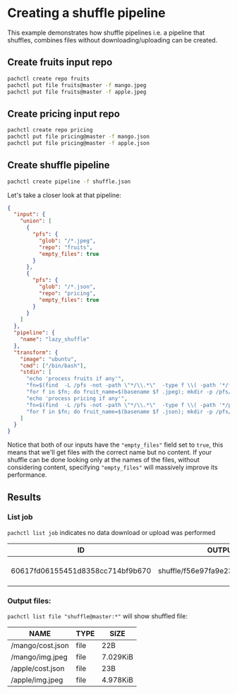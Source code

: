 # Creating a shuffle pipeline

This example demonstrates how shuffle pipelines i.e. a pipeline that shuffles, combines files without downloading/uploading can be created.

## Create fruits input repo
```bash
pachctl create repo fruits
pachctl put file fruits@master -f mango.jpeg
pachctl put file fruits@master -f apple.jpeg
```

## Create pricing input repo
```bash
pachctl create repo pricing
pachctl put file pricing@master -f mango.json
pachctl put file pricing@master -f apple.json
```


## Create shuffle pipeline
```bash
pachctl create pipeline -f shuffle.json
```

Let's take a closer look at that pipeline:

```json
{
  "input": {
    "union": [
      {
        "pfs": {
          "glob": "/*.jpeg",
          "repo": "fruits",
          "empty_files": true
        }
      },
      {
        "pfs": {
          "glob": "/*.json",
          "repo": "pricing",
          "empty_files": true
        }
      }
    ]
  },
  "pipeline": {
    "name": "lazy_shuffle"
  },
  "transform": {
    "image": "ubuntu",
    "cmd": ["/bin/bash"],
    "stdin": [
      "echo 'process fruits if any'",
      "fn=$(find  -L /pfs -not -path \"*/\\.*\"  -type f \\( -path '*/fruits/*' \\))",
      "for f in $fn; do fruit_name=$(basename $f .jpeg); mkdir -p /pfs/out/$fruit_name/; ln -s $f /pfs/out/$fruit_name/img.jpeg; done",
      "echo 'process pricing if any'",
      "fn=$(find  -L /pfs -not -path \"*/\\.*\"  -type f \\( -path '*/pricing/*' \\))",
      "for f in $fn; do fruit_name=$(basename $f .json); mkdir -p /pfs/out/$fruit_name/; ln -s $f /pfs/out/$fruit_name/cost.json; done"
    ]
  }
}
```

Notice that both of our inputs have the `"empty_files"` field set to `true`,
this means that we'll get files with the correct name but no content. If your
shuffle can be done looking only at the names of the files, without considering
content, specifying `"empty_files"` will massively improve its performance.

## Results

### List job
`pachctl list job` indicates no data download or upload was performed

| ID                               | OUTPUT COMMIT                            | STARTED        | DURATION  | RESTART | PROGRESS  | DL | UL | STATE   |
|----------------------------------|------------------------------------------|----------------|-----------|---------|-----------|----|----|---------|
| 60617fd06155451d8358cc714bf9b670 | shuffle/f56e97fa9e234eb6ad902640d4fba2ac | 10 seconds ago | 4 seconds | 0       | 4 + 0 / 4 | 0B | 0B | success |



### Output files:
`pachctl list file "shuffle@master:*"` will show shuffled file:

| NAME             | TYPE | SIZE     |
|------------------|------|----------|
| /mango/cost.json | file | 22B      |
| /mango/img.jpeg  | file | 7.029KiB |
| /apple/cost.json | file | 23B      |
| /apple/img.jpeg  | file | 4.978KiB |
